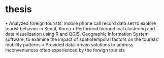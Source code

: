 # thesis
•	Analyzed foreign tourists’ mobile phone call record data set to explore tourist behavior in Seoul, Korea
•	Performed hierarchical clustering and data visualization using R and QGIS, Geographic Information System software, to examine the impact of spatiotemporal factors on the tourists’ mobility patterns 
•	Provided data-driven solutions to address inconveniences often experienced by the foreign tourists

